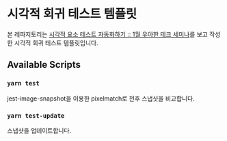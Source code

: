 # 시각적 회귀 테스트 템플릿

본 레파지토리는 [시각적 요소 테스트 자동화하기 :: 1월 우아한 테크 세미나](https://www.youtube.com/watch?v=9AUEfGZslmw)를 보고 작성한 시각적 회귀 테스트 템플릿입니다.

## Available Scripts

### `yarn test`

jest-image-snapshot을 이용한 pixelmatch로 전후 스냅샷을 비교합니다.

### `yarn test-update`

스냅샷을 업데이트합니다.
